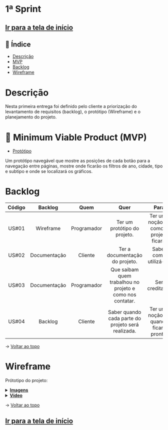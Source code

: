 <br id="topo">

# 1ª Sprint

## [Ir para a tela de início](./../../../README.md)

## :mag_right: Índice

* [Descrição](#descrição)
* [MVP](#MVP)
* [Backlog](#backlog)
* [Wireframe](#wireframe)

# Descrição
Nesta primeira entrega foi definido pelo cliente a priorização do levantamento de requisitos (backlog), o protótipo (Wireframe) e o planejamento do projeto.

<span id="MVP"></span>
# :triangular_flag_on_post: Minimum Viable Product (MVP)

* [Protótipo](#wireframe)

Um protótipo navegável que mostre as posições de cada botão para a navegação entre páginas, mostre onde ficarão os filtros de ano, cidade, tipo e subtipo e onde se localizará os gráficos.

# Backlog

| Código |     Backlog     |     Quem    |                            Quer                           |                  Para                   |
| :----: | :-------------: | :---------: | :-------------------------------------------------------: | :-------------------------------------: |
| US#01  | Wireframe       | Programador | Ter um protótipo do projeto.                              | Ter uma noção de como o projeto ficará. |
| US#02  | Documentação    | Cliente     | Ter a documentação do projeto.                            | Saber como utilizá-lo.                  |
| US#03  | Documentação    | Programador | Que saibam quem trabalhou no projeto e como nos contatar. | Ser creditado.                          |
| US#04  | Backlog         | Cliente     | Saber quando cada parte do projeto será realizada.        | Ter uma noção de quando ficará pronta.  |

→ [Voltar ao topo](#topo)

# Wireframe

Prótotipo do projeto:
<details>
  <summary><b><u>Imagens</u></b></summary>
  <img src="https://github.com/equipedevo/API_1/blob/main/doc/prototipo/TelaIn%C3%ADcio.png?raw=true">
  <img src="https://github.com/equipedevo/API_1/blob/main/doc/prototipo/TelaSobre.png?raw=true">
  <img src="https://github.com/equipedevo/API_1/blob/main/doc/prototipo/TelaFontes.png?raw=true">
  <img src="https://github.com/equipedevo/API_1/blob/main/doc/prototipo/TelaAjuda.png?raw=true">
  <img src="https://github.com/equipedevo/API_1/blob/main/doc/prototipo/TelaConsulta.png?raw=true">
</details>

<details>
  <summary><b><u>Vídeo</u></b></summary>
  <img src="https://github.com/equipedevo/API_1/blob/main/doc/prototipo/Prot%C3%B3tipo.gif?raw=true">
</details>

→ [Voltar ao topo](#topo)

## [Ir para a tela de início](./../../../README.md)